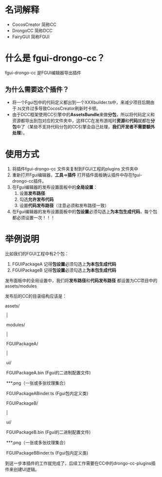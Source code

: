 # 名词解释

* CocosCreator  简称CC
* DrongoCC       简称DCC
* FairyGUI         简称FGUI



# 什么是 fgui-drongo-cc？

fgui-drongo-cc 是FGUI编辑器导出插件

## 为什么需要这个插件？

* 将一个Fgui包中的代码定义都出到一个XXXbuilder.ts中，来减少项目后期由于.ts文件过多导致CocosCreator刷新时卡顿。
* 由于DCC框架使用CC引擎中的**AssetsBundle**来做**分包**，所以将代码定义和资源都导出到包对应的文件夹中，这样CC在发布游戏时**资源**和**代码**就都在**分包**中了（某些不支持代码分包的CC引擎会自己处理，**我们开发者不需要额外处理**）。



# 使用方式

1. 将插件fgui-drongo-cc 文件夹复制到FGUI工程的plugins 文件夹中
2. 重新打开Fgui编辑器，**工具**=>**插件** 打开插件面板确认插件中存在fgui-drongo-cc插件。
3. 在Fgui编辑器的发布设置面板中的**全局设置**：
   1. 设置**发布路径**
   2. 勾选**允许发布代码**
   3. 设置**代码发布路径**（注意必须和发布路径一致）
4. 在Fgui编辑器的发布设置面板中的**包设置**必须勾选上**为本包生成代码**，每个包都必须设置一次！！！

# 举例说明

比如我们的FGUI工程中有2个包：

1. FGUIPackageA				记得**包设置**必须勾选上**为本包生成代码**
2. FGUIPackageB                记得**包设置**必须勾选上**为本包生成代码**

发布面板中的全局设置中，我们将**发布路径**和**代码发布路径** 都设置为CC项目中的assets/modules

发布后的CC的目录结构应该是：

assets/

​		|

​		modules/

​					|

​					FGUIPackageA/

​											|

​											ui/

​												FGUIPackageA.bin   (Fgui的二进制配置文件)

​												***.png（一张或多张纹理集合）

​												FGUIPackageABinder.ts (Fgui包内定义类)

​					FGUIPackageB/

​											|

​											ui/

​												FGUIPackageB.bin   (Fgui的二进制配置文件)

​												***.png（一张或多张纹理集合）

​												FGUIPackageBBinder.ts (Fgui包内定义类)



到这一步本插件的工作就完成了，后续工作需要在CC中的drongo-cc-plugins插件来创建UI逻辑。 